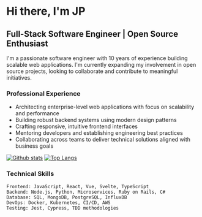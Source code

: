 
# Hi there, I'm JP

## Full-Stack Software Engineer | Open Source Enthusiast

I'm a passionate software engineer with 10 years of experience building scalable web applications. I'm currently expanding my involvement in open source projects, looking to collaborate and contribute to meaningful initiatives.

### Professional Experience

- Architecting enterprise-level web applications with focus on scalability and performance
- Building robust backend systems using modern design patterns
- Crafting responsive, intuitive frontend interfaces
- Mentoring developers and establishing engineering best practices
- Collaborating across teams to deliver technical solutions aligned with business goals

[![Github stats](https://github-readme-stats.vercel.app/api?username=jpwienekus&count_private=true&show_icons=true)](https://github.com/jpwienekus)
[![Top Langs](https://github-readme-stats.vercel.app/api/top-langs/?username=jpwienekus&hide=php)](https://github.com/jpwienekus)

### Technical Skills

```
Frontend: JavaScript, React, Vue, Svelte, TypeScript
Backend: Node.js, Python, Microservices, Ruby on Rails, C#
Database: SQL, MongoDB, PostgreSQL, InfluxDB
DevOps: Docker, Kubernetes, CI/CD, AWS
Testing: Jest, Cypress, TDD methodologies
```
